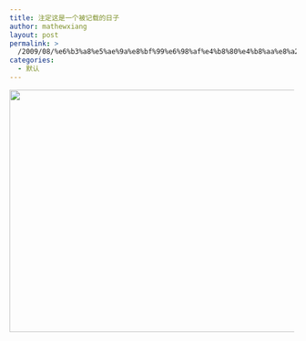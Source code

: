 ```yaml
---
title: 注定这是一个被记载的日子
author: mathewxiang
layout: post
permalink: >
  /2009/08/%e6%b3%a8%e5%ae%9a%e8%bf%99%e6%98%af%e4%b8%80%e4%b8%aa%e8%a2%ab%e8%ae%b0%e8%bd%bd%e7%9a%84%e6%97%a5%e5%ad%90/
categories:
  - 默认
---
```

<a href="http://blog.photo.sina.com.cn/showpic.html#url=http://s5.sinaimg.cn/orignal/610f1f05t717ea8b166c4&#038;690" target="_blank"><img style="WiDTH: 686px; MAx-WiDTH: 500px; HeiGHT: 425px" src="http://s5.sinaimg.cn/bmiddle/610f1f05t717ea8b166c4&#038;690" width="686" height="425" /></a>
